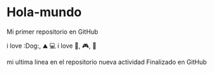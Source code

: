 # Hola-mundo

Mi primer repositorio en GitHub

i love :Dog:, :mountain: :computer:
i love :pizza:, :video_game:, :cinema:

mi ultima linea en el repositorio
nueva actividad
Finalizado en GitHub
